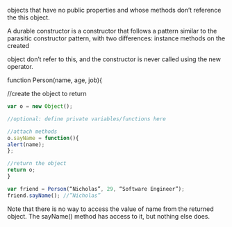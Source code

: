 
objects that have no public properties and whose methods don’t reference the this object. 

A durable constructor is a constructor that follows a pattern
similar to the parasitic constructor pattern, 
with two differences: instance methods on the created

object don’t refer to this, and the constructor is never called using the new operator. 

function Person(name, age, job){

 //create the object to return
 
 ```javascript
var o = new Object();

 //optional: define private variables/functions here

 //attach methods
 o.sayName = function(){
 alert(name);
 };

 //return the object
 return o;
}

var friend = Person(“Nicholas”, 29, “Software Engineer”);
friend.sayName(); //”Nicholas”


```
 


Note that there is no way to access the value of name from the returned object. The sayName()
method has access to it, but nothing else does. 





